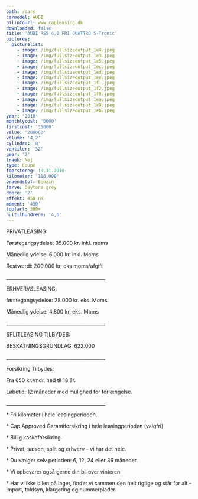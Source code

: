 ```yaml
---
path: /cars
carmodel: AUDI
bilinfourl: www.capleasing.dk
downloaded: false
title: 'AUDI RS5 4,2 FRI QUATTRO S-Tronic'
pictures:
  picturelist:
    - image: /img/fullsizeoutput_1e4.jpeg
    - image: /img/fullsizeoutput_1e3.jpeg
    - image: /img/fullsizeoutput_1e5.jpeg
    - image: /img/fullsizeoutput_1ec.jpeg
    - image: /img/fullsizeoutput_1ed.jpeg
    - image: /img/fullsizeoutput_1ee.jpeg
    - image: /img/fullsizeoutput_1f1.jpeg
    - image: /img/fullsizeoutput_1f2.jpeg
    - image: /img/fullsizeoutput_1f0.jpeg
    - image: /img/fullsizeoutput_1ea.jpeg
    - image: /img/fullsizeoutput_1e9.jpeg
    - image: /img/fullsizeoutput_1eb.jpeg
year: '2010'
monthlycost: '6000'
firstcost: '35000'
value: '200000'
volume: '4,2'
cylindre: '8'
ventiler: '32'
gear: '7'
traek: Nej
type: Coupé
foerstereg: 19.11.2010
kilometer: '116.000'
braendstof: Benzin
farve: Daytona grey
doere: '2'
effekt: 450 HK
moment: '430'
topfart: 300+
nultilhundrede: '4,6'
---
```

PRIVATLEASING:

Førstegangsydelse: 35.000 kr. inkl. moms

Månedlig ydelse: 6.000 kr. inkl. Moms

Restværdi: 200.000 kr. eks moms/afgift

\_\_\_\_\_\_\_\_\_\_\_\_\_\_\_\_\_\_\_\_\_\_\_\_\_\_\_\_\_\_\_\_\_\_\_\_\_\_\_\_\_\_



ERHVERVSLEASING:

førstegangsydelse: 28.000 kr. eks. Moms 

Månedlig ydelse: 4.800 kr. eks. Moms

\_\_\_\_\_\_\_\_\_\_\_\_\_\_\_\_\_\_\_\_\_\_\_\_\_\_\_\_\_\_\_\_\_\_\_\_\_\_\_\_\_\_



SPLITLEASING TILBYDES:

BESKATNINGSGRUNDLAG: 622.000

\_\_\_\_\_\_\_\_\_\_\_\_\_\_\_\_\_\_\_\_\_\_\_\_\_\_\_\_\_\_\_\_\_\_\_\_\_\_\_\_\_\_



Forsikring Tilbydes:

Fra 650 kr./mdr. ned til 18 år. 

Løbetid: 12 måneder med mulighed for forlængelse.

\_\_\_\_\_\_\_\_\_\_\_\_\_\_\_\_\_\_\_\_\_\_\_\_\_\_\_\_\_\_\_\_\_\_\_\_\_\_\_\_\_\_



\* Fri kilometer i hele leasingperioden.

\* Cap Approved Garantiforsikring i hele leasingperioden (valgfri)

\* Billig kaskoforsikring.

\* Privat, sæson, split og erhverv – vi har det hele.

\* Du vælger selv perioden: 6, 12, 24 eller 36 måneder.

\* Vi opbevarer også gerne din bil over vinteren

\* Har vi ikke bilen på lager, finder vi sammen den helt rigtige og står for alt – import, toldsyn, klargøring og nummerplader.
